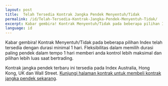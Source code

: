 ```yaml
---
layout: post
title:  Telah Tersedia Kontrak Jangka Pendek Menyentuh/Tidak
permalink: /id/Telah-Tersedia-Kontrak-Jangka-Pendek-Menyentuh-Tidak/
excerpt: Kabar gembira! Kontrak Menyentuh/Tidak pada beberapa pilihan Index telah tersedia dengan durasi minimal 1 hari. Fleksibilitas dalam memilih durasi paling pendek dalam tempo 1 hari memberi anda kontrol lebih maksimal dan pilihan lebih luas saat bertrading.
language: id
---
```


Kabar gembira! Kontrak Menyentuh/Tidak pada beberapa pilihan Index telah tersedia dengan durasi minimal 1 hari. Fleksibilitas dalam memilih durasi paling pendek dalam tempo 1 hari memberi anda kontrol lebih maksimal dan pilihan lebih luas saat bertrading.

Kontrak jangka pendek terbaru ini tersedia pada Index Australia, Hong Kong, UK dan Wall Street. [Kunjungi halaman kontrak untuk membeli kontrak jangka pendek sekarang](https://www.binary.com/).
